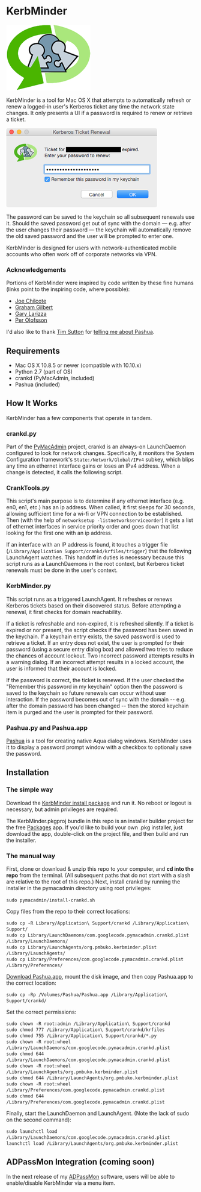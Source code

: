 # KerbMinder

![KerbMinder logo](installer_components/KerbMinder_logo.png "KerbMinder icon")

KerbMinder is a tool for Mac OS X that attempts to automatically refresh or renew a logged-in user's Kerberos ticket any time the network state changes. It only presents a UI if a password is required to renew or retrieve a ticket.

![KerbMinder dialog](installer_components/dialog.png "KerbMinder dialog")

The password can be saved to the keychain so all subsequent renewals use it. Should the saved password get out of sync with the domain — e.g. after the user changes their password — the keychain will automatically remove the old saved password and the user will be prompted to enter one.

KerbMinder is designed for users with network-authenticated mobile accounts who often work off of corporate networks via VPN.

### Acknowledgements

Portions of KerbMinder were inspired by code written by these fine humans (links point to the inspiring code, where possible):

* [Joe Chilcote](https://github.com/chilcote)
* [Graham Gilbert](http://grahamgilbert.com/blog/2013/07/12/using-crankd-to-react-to-network-events/)
* [Gary Larizza](https://github.com/glarizza/scripts/blob/master/python/RefactoredCrankTools.py)
* [Per Olofsson](https://github.com/MagerValp/Scripted-Mac-Package-Creation/blob/master/scripts/postinstall)

I'd also like to thank [Tim Sutton](http://macops.ca/) for [telling me about Pashua](http://twitter.com/tvsutton/status/544099669270605824).

## Requirements

* Mac OS X 10.8.5 or newer (compatible with 10.10.x)
* Python 2.7 (part of OS)
* crankd (PyMacAdmin, included)
* Pashua (included)

## How It Works

KerbMinder has a few components that operate in tandem.

### crankd.py

Part of the [PyMacAdmin](https://github.com/acdha/pymacadmin) project, crankd is an always-on LaunchDaemon configured to look for network changes. Specifically, it monitors the System Configuration framework's ```State:/Network/Global/IPv4``` subkey, which blips any time an ethernet interface gains or loses an IPv4 address. When a change is detected, it calls the following script.

### CrankTools.py

This script's main purpose is to determine if any ethernet interface (e.g. en0, en1, etc.) has an ip address. When called, it first sleeps for 30 seconds, allowing sufficient time for a wi-fi or VPN connection to be established. Then (with the help of ```networksetup -listnetworkserviceorder```) it gets a list of ethernet interfaces in service priority order and goes down that list looking for the first one with an ip address.

If an interface with an IP address is found, it touches a trigger file (```/Library/Application Support/crankd/krfiles/trigger```) that the following LaunchAgent watches. This handoff in duties is necessary because this script runs as a LaunchDaemons in the root context, but Kerberos ticket renewals must be done in the user's context.

### KerbMinder.py

This script runs as a triggered LaunchAgent. It refreshes or renews Kerberos tickets based on their discovered status. Before attempting a renewal, it first checks for domain reachability.

If a ticket is refreshable and non-expired, it is refreshed silently. If a ticket is expired or nor present, the script checks if the password has been saved in the keychain. If a keychain entry exists, the saved password is used to retrieve a ticket. If an entry does not exist, the user is prompted for their password (using a secure entry dialog box) and allowed two tries to reduce the chances of account lockout. Two incorrect password attempts results in a warning dialog. If an incorrect attempt results in a locked account, the user is informed that their account is locked.

If the password is correct, the ticket is renewed. If the user checked the "Remember this password in my keychain" option then the password is saved to the keychain so future renewals can occur without user interaction. If the password becomes out of sync with the domain -- e.g. after the domain password has been changed -- then the stored keychain item is purged and the user is prompted for their password.

### Pashua.py and Pashua.app

[Pashua](http://www.bluem.net/en/mac/pashua/) is a tool for creating native Aqua dialog windows. KerbMinder uses it to display a password prompt window with a checkbox to optionally save the password.

## Installation

### The simple way

Download the [KerbMinder install package](https://dl.dropboxusercontent.com/u/3967964/KerbMinder.v1.0b5.pkg.zip) and run it. No reboot or logout is necessary, but admin privileges are required.

The KerbMinder.pkgproj bundle in this repo is an installer builder project for the free [Packages](http://s.sudre.free.fr/Software/Packages/about.html) app. If you'd like to build your own .pkg installer, just download the app, double-click on the project file, and then build and run the installer.

### The manual way

First, clone or download & unzip this repo to your computer, and **cd into the repo** from the terminal. (All subsequent paths that do not start with a slash are relative to the root of this repo.) Next, install crankd by running the installer in the pymacadmin directory using root privileges:

```sudo pymacadmin/install-crankd.sh```

Copy files from the repo to their correct locations:

```
sudo cp -R Library/Application\ Support/crankd /Library/Application\ Support/
sudo cp Library/LaunchDaemons/com.googlecode.pymacadmin.crankd.plist /Library/LaunchDaemons/
sudo cp Library/LaunchAgents/org.pmbuko.kerbminder.plist /Library/LaunchAgents/
sudo cp Library/Preferences/com.googlecode.pymacadmin.crankd.plist /Library/Preferences/
```

[Download Pashua.app](http://www.bluem.net/en/mac/pashua/), mount the disk image, and then copy Pashua.app to the correct location:

```
sudo cp -Rp /Volumes/Pashua/Pashua.app /Library/Application\ Support/crankd/
```

Set the correct permissions:

```
sudo chown -R root:admin /Library/Application\ Support/crankd
sudo chmod 777 /Library/Application\ Support/crankd/krfiles
sudo chmod 755 /Library/Application\ Support/crankd/*.py
sudo chown -R root:wheel /Library/LaunchDaemons/com.googlecode.pymacadmin.crankd.plist
sudo chmod 644 /Library/LaunchDaemons/com.googlecode.pymacadmin.crankd.plist
sudo chown -R root:wheel /Library/LaunchAgents/org.pmbuko.kerbminder.plist
sudo chmod 644 /Library/LaunchAgents/org.pmbuko.kerbminder.plist
sudo chown -R root:wheel /Library/Preferences/com.googlecode.pymacadmin.crankd.plist
sudo chmod 644 /Library/Preferences/com.googlecode.pymacadmin.crankd.plist
```



Finally, start the LaunchDaemon and LaunchAgent. (Note the lack of sudo on the second command):

```
sudo launchctl load /Library/LaunchDaemons/com.googlecode.pymacadmin.crankd.plist
launchctl load /Library/LaunchAgents/org.pmbuko.kerbminder.plist
```

## ADPassMon Integration (coming soon)

In the next release of my [ADPassMon](http://yourmacguy.wordpress.com/ADPassMon) software, users will be able to enable/disable KerbMinder via a menu item.
